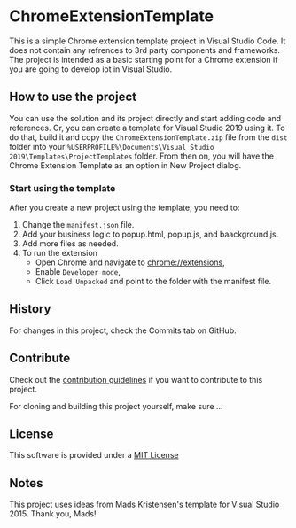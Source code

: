 # ChromeExtensionTemplate

This is a simple Chrome extension template project in Visual Studio Code.
It does not contain any refrences to 3rd party components and frameworks.
The project is intended as a basic starting point for a Chrome extension
if you are going to develop iot in Visual Studio.

## How to use the project

You can use the solution and its project directly and start adding code and references.
Or, you can create a template for Visual Studio 2019 using it. To do that, build it 
and copy the `ChromeExtensionTemplate.zip` file from the `dist` folder into your 
`%USERPROFILE%\Documents\Visual Studio 2019\Templates\ProjectTemplates` folder. 
From then on, you will have the Chrome Extension Template as an option in 
New Project dialog.

### Start using the template

After you create a new project using the template, you need to:
1. Change the `manifest.json` file.
2. Add your business logic to popup.html, popup.js, and baackground.js.
3. Add more files as needed.
4. To run the extension
    - Open Chrome and navigate to [chrome://extensions](chrome://extensions),
    - Enable `Developer mode`,
    - Click `Load Unpacked` and point to the folder with the manifest file.

## History

For changes in this project, check the Commits tab on GitHub.

## Contribute
Check out the [contribution guidelines](CONTRIBUTING.md)
if you want to contribute to this project.

For cloning and building this project yourself, make sure ...

## License
This software is provided under a [MIT License](LICENSE.md)

## Notes

This project uses ideas from Mads Kristensen's template for Visual Studio 2015.
Thank you, Mads!